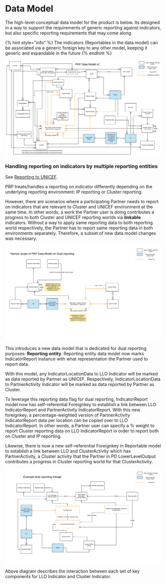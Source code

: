 # Data Model

The high-level conceptual data model for the product is below. Its designed in a way to support the requirements of generic reporting against indicators, but also specific reporting requirements that may come along.

{% hint style="info" %}
The indicators \(Reportables in the data model\) can be associated via a generic foreign key to any other model, keeping it generic and expandable in the future
{% endhint %}

![](../.gitbook/assets/unicef-humanitarian-cluster-portal-kickoff-etools-prp-data-model-v3-wip.png)

### Handling reporting on indicators by multiple reporting entities

See [Reporting to UNICEF](../product-end-user-documentation/cluster-reporting/reporting-on-results/reporting-to-unicef.md).

PRP treats/handles a reporting on indicator differently depending on the underlying reporting environment: IP reporting or Cluster reporting.

However, there are scenarios where a participating Partner needs to report on indicators that are relevant to Cluster and UNICEF environment at the same time. In other words, a work the Partner user is doing contributes a progress to both Cluster and UNICEF reporting worlds via **linkable** indicators. Without a way to apply same reporting data to both reporting world respectively, the Partner has to report same reporting data in both environments separately. Therefore, a subset of new data model changes was necessary.

![A narrow look on PRP data model for dual reporting key components](../.gitbook/assets/unicef-humanitarian-cluster-portal-kickoff-etools-prp-dual-reporting-data-model-focus.png)

This introduces a new data model that is dedicated for dual reporting purposes: **Reporting entity**. Reporting entity data model now marks IndicatorReport instance with what representation the Partner used to report data.

With this model, any IndicatorLocationData to LLO Indicator will be marked as data reported by Partner as UNICEF. Respectively, IndicatorLocationData to PartnerActivity Indicator will be marked as data reported by Partner as Cluster.

To leverage this reporting data flag for dual reporting, IndicatorReport model now has self-referential Foreignkey to establish a link between LLO IndicatorReport and PartnerActivity IndicatorReport. With this new foreignkey, a percentage-weighted version of PartnerActivity IndicatorReport data per location can be copied over to LLO IndicatorReport. In other words, a Partner user can specify a % weight to report Cluster reporting data on LLO IndicatorReport in order to report both on Cluster and IP reporting.

Likewise, there is now a new self-referential Foreignkey in Reportable model to establish a link between LLO and ClusterActivity which has PartnerActivity, a Cluster activity that the Partner in PD LowerLevelOutput contributes a progress in Cluster reporting world for that ClusterActivity.

![Example PRP data model interaction for dual reporting](../.gitbook/assets/unicef-humanitarian-cluster-portal-kickoff-etools-prp-example-dual-reporting-linkage.png)

Above diagram describes the interaction between each set of key components for LLO Indicator and Cluster Indicator. 

